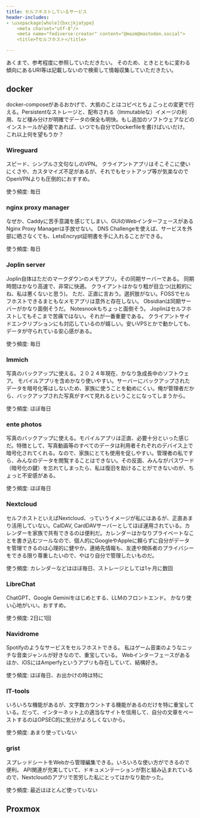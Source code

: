 ```yaml
---
title: セルフホストしているサービス
header-includes:
- \usepackage[whole]{bxcjkjatype}
	<meta charset="utf-8"/>
	<meta name="fediverse:creator" content="@mazm@mastodon.social">
	<title>Tセルフホスト</title>

---
```

あくまで、参考程度に参照していただきたい。
そのため、ときとともに変わる傾向にあるURI等は記載しないので検索して情報収集していただきたい。

## docker
docker-composeがあるおかげで、大抵のことはコピペとちょこっとの変更で行える。Persistentなストレージと、配布される（Immutableな）イメージの利用、など棲み分けが明確でデータの保全も明快。もし追加のソフトウェアなどのインストールが必要であれば、いつでも自分でDockerfileを書けばいいだけ。
これ以上何を望もうか？

### Wireguard
スピード、シンプルさ文句なしのVPN。
クライアントアプリはそこそこに使いにくさや、カスタマイズ不足があるが、それでもセットアップ等が気楽なのでOpenVPNよりも圧倒的におすすめ。

使う頻度: 毎日

### nginx proxy manager
なぜか、Caddyに苦手意識を感じてしまい、GUIのWebインターフェースがあるNginx Proxy Managerは手放せない。
DNS Challengeを使えば、サービスを外部に晒さなくても、LetsEncrypt証明書を手に入れることができる。

使う頻度: 毎日

### Joplin server
Joplin自体はただのマークダウンのメモアプリ。その同期サーバーである。
同期時間はかなり高速で、非常に快適。
クライアントはかなり粗が目立つ(比較的にね、私は悪くないと思う)。
ただ、正直に言おう。選択肢がない。FOSSでセルフホストできるまともなメモアプリは意外と存在しない。
Obsidianは同期サーバーがかなり面倒そうだ。
Notesnookもちょっと面倒そう。
Joplinはセルフホストしてもそこまで苦痛ではない。それが一番重要である。
クライアントサイドエンクリプションにも対応しているのが嬉しい。安いVPSとかで動かしても、データが守られている安心感がある。

使う頻度: 毎日

### Immich
写真のバックアップに使える。２０２４年現在、かなり急成長中のソフトウェア。
モバイルアプリを含めかなり使いやすい。サーバーにバックアップされたデータを暗号化等はしないため、家族に使うことを勧めにくい。俺が管理者だから、バックアップされた写真がすべて見れるということになってしまうから。

使う頻度: ほぼ毎日

### ente photos
写真のバックアップに使える。モバイルアプリは正直、必要十分といった感じだ。特徴として、写真動画等のすべてのデータは利用者それぞれのデバイス上で暗号化されてくれる。なので、家族にとても使用を促しやすい。管理者の私ですら、みんなのデータを閲覧することはできない。その反面、みんながパスワード（暗号化の鍵）を忘れてしまったら、私は復旧を助けることができないのが、ちょっと不安感がある。

使う頻度: ほぼ毎日

### Nextcloud
セルフホストといえばNextcloud、っていうイメージが私にはあるが、正直あまり活用していない。CalDAV, CardDAVサーバーとしてほぼ運用されている。カレンダーを家族で共有できるのは便利だ。カレンダーはかなりプライベートなことを書き込むツールなので、個人的にGoogleやAppleに頼らずに自分がデータを管理できるのは心理的に健やか。連絡先情報も、友達や関係者のプライバシーをできる限り尊重したいので、やはり自分で管理したいものだ。

使う頻度: カレンダーなどはほぼ毎日、ストレージとしては1ヶ月に数回

### LibreChat
ChatGPT、Google Geminiをはじめとする、LLMのフロントエンド。
かなり使い心地がいい。おすすめ。

使う頻度: 2日に1回

### Navidrome
Spotifyのようなサービスをセルフホストできる。
私はゲーム音楽のようなニッチな音楽ジャンルが好きなので、重宝している。
Webインターフェースがあるほか、iOSにはAmperfyというアプリも存在していて、結構好き。

使う頻度: ほぼ毎日、お出かけの時は特に

### IT-tools
いろいろな機能があるが、文字数カウントする機能があるのだけを特に重宝している。だって、インターネット上の適当なサイトを信用して、自分の文章をペーストするのはOPSEC的に気分がよろしくないから。

使う頻度: あまり使っていない

### grist
スプレッドシートをWebから管理編集できる。いろいろな使い方ができるので便利。
API関連が充実していて、ドキュメンテーションが割と組み込まれているので、Nextcloudのアプリで苦労した私にとってはかなり助かった。

使う頻度: 最近はほとんど使っていない



## Proxmox
